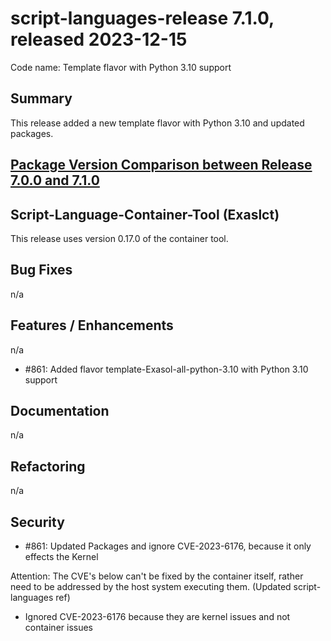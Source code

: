 # script-languages-release 7.1.0, released 2023-12-15

Code name: Template flavor with Python 3.10 support

## Summary

This release added a new template flavor with Python 3.10 and updated packages.

## [Package Version Comparison between Release 7.0.0 and 7.1.0](package_diffs/7.1.0/README.md)

## Script-Language-Container-Tool (Exaslct)

This release uses version 0.17.0 of the container tool. 

## Bug Fixes

n/a

## Features / Enhancements

n/a
- #861: Added flavor template-Exasol-all-python-3.10 with Python 3.10 support

## Documentation

n/a

## Refactoring

n/a

## Security

 - #861: Updated Packages and ignore CVE-2023-6176, because it only effects the Kernel

Attention: The CVE's below can't be fixed by the container itself, rather need to be addressed by the host system executing them.
(Updated script-languages ref)

 - Ignored CVE-2023-6176 because they are kernel issues and not container issues
